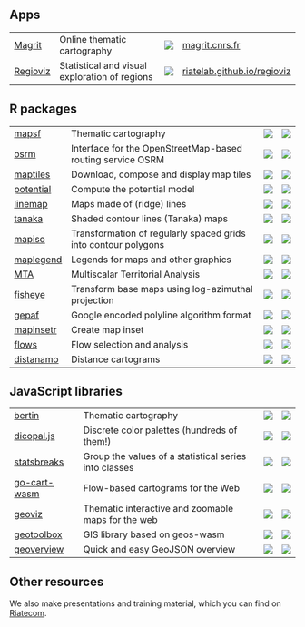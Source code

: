 ## Apps

<table>
  <tr>
    <td><a href="https://github.com/riatelab/magrit">Magrit</a></td>
    <td>Online thematic cartography</td>
    <td><a href="https://github.com/riatelab/magrit"><img src="https://img.shields.io/github/stars/riatelab/magrit?logo=none"/></a></td>
    <td><a href="https://magrit.cnrs.fr">magrit.cnrs.fr</a></td>
  </tr>
  <tr>
    <td><a href="https://github.com/riatelab/regioviz">Regioviz</a></td>
    <td>Statistical and visual exploration of regions</td>
    <td><a href="https://github.com/riatelab/regioviz"><img src="https://img.shields.io/github/stars/riatelab/regioviz?logo=none"/></a></td>
    <td><a href="https://riatelab.github.io/regioviz/">riatelab.github.io/regioviz</a></td>
  </tr>
</table>

## R packages

<table>
  <tr>
    <td><a href="https://github.com/riatelab/mapsf">mapsf</a></td>
    <td>Thematic cartography</td>
    <td><a href="https://github.com/riatelab/mapsf"><img src="https://img.shields.io/github/stars/riatelab/mapsf?logo=none"/></a></td>
    <td><a href="https://cran.r-project.org/package=mapsf"><img src="https://www.r-pkg.org/badges/version/mapsf"/></a></td>
  </tr>
  <tr>
    <td><a href="https://github.com/riatelab/osrm">osrm</a></td>
    <td>Interface for the OpenStreetMap-based routing service OSRM</td>
    <td><a href="https://github.com/riatelab/osrm"><img src="https://img.shields.io/github/stars/riatelab/osrm?logo=none"/></a></td>
    <td><a href="https://cran.r-project.org/package=osrm"><img src="https://www.r-pkg.org/badges/version/osrm"/></a></td>
  </tr>
  <tr>
    <td><a href="https://github.com/riatelab/maptiles">maptiles</a></td>
    <td>Download, compose and display map tiles</td>
    <td><a href="https://github.com/riatelab/maptiles"><img src="https://img.shields.io/github/stars/riatelab/maptiles?logo=none"/></a></td>
    <td><a href="https://cran.r-project.org/package=maptiles"><img src="https://www.r-pkg.org/badges/version/maptiles"/></a></td>
  </tr>
  <tr>
    <td><a href="https://github.com/riatelab/potential">potential</a></td>
    <td>Compute the potential model</td>
    <td><a href="https://github.com/riatelab/potential"><img src="https://img.shields.io/github/stars/riatelab/potential?logo=none"/></a></td>
    <td><a href="https://cran.r-project.org/package=potential"><img src="https://www.r-pkg.org/badges/version/potential"/></a></td>
  </tr>  
  <tr>
    <td><a href="https://github.com/riatelab/linemap">linemap</a></td>
    <td>Maps made of (ridge) lines</td>
    <td><a href="https://github.com/riatelab/linemap"><img src="https://img.shields.io/github/stars/riatelab/linemap?logo=none"/></a></td>
    <td><a href="https://cran.r-project.org/package=linemap"><img src="https://www.r-pkg.org/badges/version/linemap"/></a></td>
  </tr>
  <tr>
    <td><a href="https://github.com/riatelab/tanaka">tanaka</a></td>
    <td>Shaded contour lines (Tanaka) maps</td>
    <td><a href="https://github.com/riatelab/tanaka"><img src="https://img.shields.io/github/stars/riatelab/tanaka?logo=none"/></a></td>
    <td><a href="https://cran.r-project.org/package=tanaka"><img src="https://www.r-pkg.org/badges/version/tanaka"/></a></td>
  </tr>
  <tr>
    <td><a href="https://github.com/riatelab/mapiso">mapiso</a></td>
    <td>Transformation of regularly spaced grids into contour polygons</td>
    <td><a href="https://github.com/riatelab/mapiso"><img src="https://img.shields.io/github/stars/riatelab/mapiso?logo=none"/></a></td>
    <td><a href="https://cran.r-project.org/package=mapiso"><img src="https://www.r-pkg.org/badges/version/mapiso"/></a></td>
  </tr>
  <tr>
    <td><a href="https://github.com/riatelab/maplegend">maplegend</a></td>
    <td>Legends for maps and other graphics</td>
    <td><a href="https://github.com/riatelab/maplegend"><img src="https://img.shields.io/github/stars/riatelab/maplegend?logo=none"/></a></td>
    <td><a href="https://cran.r-project.org/package=maplegend"><img src="https://www.r-pkg.org/badges/version/maplegend"/></a></td>
  </tr>
  <tr>
    <td><a href="https://github.com/riatelab/MTA">MTA</a></td>
    <td>Multiscalar Territorial Analysis</td>
    <td><a href="https://github.com/riatelab/MTA"><img src="https://img.shields.io/github/stars/riatelab/MTA?logo=none"/></a></td>
    <td><a href="https://cran.r-project.org/package=MTA"><img src="https://www.r-pkg.org/badges/version/MTA"/></a></td>
  </tr>
  <tr>
    <td><a href="https://github.com/riatelab/fisheye">fisheye</a></td>
    <td>Transform base maps using log-azimuthal projection</td>
    <td><a href="https://github.com/riatelab/fisheye"><img src="https://img.shields.io/github/stars/riatelab/fisheye?logo=none"/></a></td>
    <td><a href="https://cran.r-project.org/package=fisheye"><img src="https://www.r-pkg.org/badges/version/fisheye"/></a></td>
  </tr>
  <tr>
    <td><a href="https://github.com/riatelab/gepaf">gepaf</a></td>
    <td>Google encoded polyline algorithm format</td>
    <td><a href="https://github.com/riatelab/gepaf"><img src="https://img.shields.io/github/stars/riatelab/gepaf?logo=none"/></a></td>
    <td><a href="https://cran.r-project.org/package=gepaf"><img src="https://www.r-pkg.org/badges/version/gepaf"/></a></td>
  </tr>
  <tr>
    <td><a href="https://github.com/riatelab/mapinsetr">mapinsetr</a></td>
    <td>Create map inset</td>
    <td><a href="https://github.com/riatelab/mapinsetr"><img src="https://img.shields.io/github/stars/riatelab/mapinsetr?logo=none"/></a></td>
    <td><a href="https://github.com/riatelab/mapinsetr"><img src="https://www.r-pkg.org/badges/version/mapinsetr"/></a></td>
  </tr>
  <tr>
    <td><a href="https://github.com/riatelab/flows">flows</a></td>
    <td>Flow selection and analysis</td>
    <td><a href="https://github.com/riatelab/flows"><img src="https://img.shields.io/github/stars/riatelab/flows?logo=none"/></a></td>
    <td><a href="https://github.com/riatelab/flows"><img src="https://www.r-pkg.org/badges/version/flows"/></a></td>
  </tr>
  <tr>
    <td><a href="https://github.com/riatelab/distanamo">distanamo</a></td>
    <td>Distance cartograms</td>
    <td><a href="https://github.com/riatelab/flows"><img src="https://img.shields.io/github/stars/riatelab/distanamo?logo=none"/></a></td>
    <td><a href="https://github.com/riatelab/flows"><img src="https://www.r-pkg.org/badges/version/distanamo"/></a></td>
  </tr>

</table>

## JavaScript libraries

<table>
    <tr>
    <td><a href="https://github.com/riatelab/bertin">bertin</a></td>
    <td>Thematic cartography</td>
    <td><a href="https://github.com/riatelab/bertin"><img src="https://img.shields.io/github/stars/riatelab/bertin?logo=none"/></a></td>
    <td><a href="https://www.npmjs.com/package/bertin"><img src="https://img.shields.io/npm/v/bertin?color=green" /></a></td>
  </tr>
  <tr>
    <td><a href="https://github.com/riatelab/dicopal.js">dicopal.js</a></td>
    <td>Discrete color palettes (hundreds of them!)</td>
    <td><a href="https://github.com/riatelab/dicopal.js"><img src="https://img.shields.io/github/stars/riatelab/dicopal.js?logo=none"/></a></td>
    <td><a href="https://www.npmjs.com/package/dicopal"><img src="https://img.shields.io/npm/v/dicopal?color=green" /></a></td>
  </tr>
  <tr>
    <td><a href="https://github.com/riatelab/statsbreaks">statsbreaks</a></td>
    <td>Group the values of a statistical series into classes</td>
    <td><a href="https://github.com/riatelab/statsbreaks"><img src="https://img.shields.io/github/stars/riatelab/statsbreaks?logo=none"/></a></td>
    <td><a href="https://www.npmjs.com/package/statsbreaks"><img src="https://img.shields.io/npm/v/statsbreaks?color=green" /></a></td>
  </tr>
  <tr>
    <td><a href="https://github.com/riatelab/go-cart-wasm">go-cart-wasm</a></td>
    <td>Flow-based cartograms for the Web</td>
    <td><a href="https://github.com/riatelab/go-cart-wasm"><img src="https://img.shields.io/github/stars/riatelab/go-cart-wasm?logo=none"/></a></td>
    <td><a href="https://www.npmjs.com/package/go-cart-wasm"><img src="https://img.shields.io/npm/v/go-cart-wasm?color=green" /></a></td>
  </tr>
    <tr>
    <td><a href="https://github.com/riatelab/geoviz">geoviz</a></td>
    <td>Thematic interactive and zoomable maps for the web</td>
    <td><a href="https://github.com/riatelab/geoviz"><img src="https://img.shields.io/github/stars/riatelab/geoviz?logo=none"/></a></td>
    <td><a href="https://www.npmjs.com/package/geoviz"><img src="https://img.shields.io/npm/v/geoviz?color=green" /></a></td>
  </tr>
  <tr>
    <td><a href="https://github.com/riatelab/geotoolbox">geotoolbox</a></td>
    <td>GIS library based on geos-wasm</td>
    <td><a href="https://github.com/riatelab/geotoolbox"><img src="https://img.shields.io/github/stars/riatelab/geotoolbox?logo=none"/></a></td>
    <td><a href="https://www.npmjs.com/package/geotoolbox"><img src="https://img.shields.io/npm/v/geotoolbox?color=green" /></a></td>
  </tr>
  <tr>
    <td><a href="https://github.com/riatelab/geoverview">geoverview</a></td>
    <td>Quick and easy GeoJSON overview</td>
    <td><a href="https://github.com/riatelab/geoverview"><img src="https://img.shields.io/github/stars/riatelab/geoverview?logo=none"/></a></td>
    <td><a href="https://www.npmjs.com/package/geoverview"><img src="https://img.shields.io/npm/v/geoverview?color=green" /></a></td>
  </tr>

  
</table>

## Other resources

We also make presentations and training material, which you can find on [Riatecom](https://github.com/riatecom).
